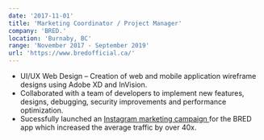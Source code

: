 ```yaml
---
date: '2017-11-01'
title: 'Marketing Coordinator / Project Manager'
company: 'BRED.'
location: 'Burnaby, BC'
range: 'November 2017 - September 2019'
url: 'https://www.bredofficial.ca/'
---
```


- UI/UX Web Design – Creation of web and mobile application wireframe designs using Adobe XD and InVision.
- Collaborated with a team of developers to implement new features, designs, debugging, security improvements and performance optimization.
- Sucessfully launched an <a href="https://www.instagram.com/p/CHDynpQJ8nq/">Instagram marketing campaign </a> for the BRED app which increased the average traffic by over 40x.
